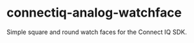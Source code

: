 connectiq-analog-watchface
==========================

Simple square and round watch faces for the Connect IQ SDK.
